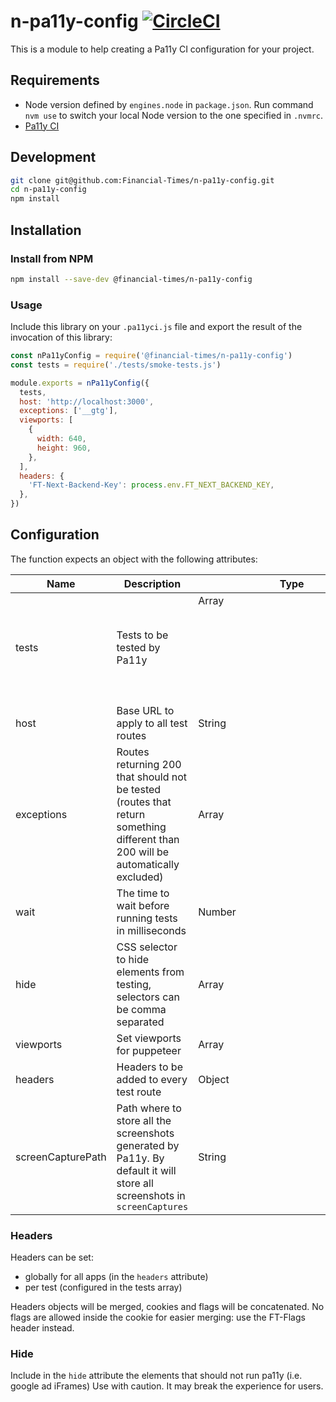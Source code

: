 # n-pa11y-config [![CircleCI](https://circleci.com/gh/Financial-Times/n-pa11y-config.svg?style=svg&circle-token=33bcf2eb98fe2e875cc66de93d7e4a50369c952d)](https://circleci.com/gh/Financial-Times/n-pa11y-config)

This is a module to help creating a Pa11y CI configuration for your project.

## Requirements

- Node version defined by `engines.node` in `package.json`. Run command `nvm use` to switch your local Node version to the one specified in `.nvmrc`.
- [Pa11y CI](https://github.com/pa11y/pa11y-ci)

## Development

```sh
git clone git@github.com:Financial-Times/n-pa11y-config.git
cd n-pa11y-config
npm install
```

## Installation

### Install from NPM

```sh
npm install --save-dev @financial-times/n-pa11y-config
```

### Usage

Include this library on your `.pa11yci.js` file and export the result of the invocation of this library:

```javascript
const nPa11yConfig = require('@financial-times/n-pa11y-config')
const tests = require('./tests/smoke-tests.js')

module.exports = nPa11yConfig({
  tests,
  host: 'http://localhost:3000',
  exceptions: ['__gtg'],
  viewports: [
    {
      width: 640,
      height: 960,
    },
  ],
  headers: {
    'FT-Next-Backend-Key': process.env.FT_NEXT_BACKEND_KEY,
  },
})
```

## Configuration

The function expects an object with the following attributes:

| Name              | Description                                                                                                                     | Type           | Optional |
| ----------------- | ------------------------------------------------------------------------------------------------------------------------------- | -------------- | -------- |
| tests             | Tests to be tested by Pa11y                                                                                                     | Array<Object>  | false    |
| host              | Base URL to apply to all test routes                                                                                            | String         | true     |
| exceptions        | Routes returning 200 that should not be tested (routes that return something different than 200 will be automatically excluded) | Array<String>  | true     |
| wait              | The time to wait before running tests in milliseconds                                                                           | Number         | true     |
| hide              | CSS selector to hide elements from testing, selectors can be comma separated                                                    | Array<String>  | true     |
| viewports         | Set viewports for puppeteer                                                                                                     | Array<Objects> | true     |
| headers           | Headers to be added to every test route                                                                                         | Object         | true     |
| screenCapturePath | Path where to store all the screenshots generated by Pa11y. By default it will store all screenshots in `screenCaptures`        | String         | true     |

### Headers

Headers can be set:

- globally for all apps (in the `headers` attribute)
- per test (configured in the tests array)

Headers objects will be merged, cookies and flags will be concatenated.
No flags are allowed inside the cookie for easier merging: use the FT-Flags header instead.

### Hide

Include in the `hide` attribute the elements that should not run pa11y (i.e. google ad iFrames)
Use with caution. It may break the experience for users.

